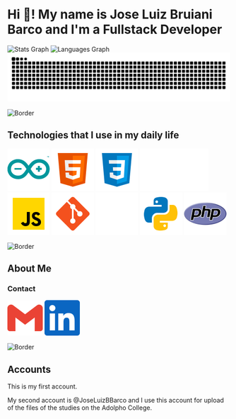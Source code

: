 # Hi 👋! My name is Jose Luiz Bruiani Barco and I'm a Fullstack Developer

![Stats Graph](https://github-readme-stats.vercel.app/api?username=JLBBARCO&hide_title=false&hide_rank=false&show_icons=true&include_all_commits=true&count_private=true&disable_animations=false&theme=dracula&locale=en&hide_border=false)
![Languages Graph](https://github-readme-stats.vercel.app/api/top-langs?username=JLBBARCO&locale=en&hide_title=false&layout=compact&card_width=320&langs_count=5&theme=dracula&hide_border=false)
![GitHub Snake animation](https://raw.githubusercontent.com/JLBBARCO/JLBBARCO/output/snake.svg)

![Border](https://capsule-render.vercel.app/api?type=waving&height=100&section=header&reversal=false&fontSize=70&fontColor=FFFFFF&fontAlign=50&fontAlignY=50&stroke=-&descSize=20&descAlign=50&descAlignY=50&theme=cobalt)

## Technologies that I use in my daily life

![Arduino](assets/icon/arduino.svg)
![HTML5](assets/icon/html5.svg)
![CSS3](assets/icon/css3.svg)
![Markdown](assets/icon/markdown.svg)
![JavaScript](assets/icon/javascript.svg)
![Git](assets/icon/git.svg)
![GitHub](assets/icon/github.svg)
![Python](assets/icon/python.svg)
![PHP](assets/icon/php.svg)

![Border](https://capsule-render.vercel.app/api?type=waving&height=100&section=header&reversal=false&fontSize=70&fontColor=FFFFFF&fontAlign=50&fontAlignY=50&stroke=-&descSize=20&descAlign=50&descAlignY=50&theme=cobalt)

## About Me

### Contact

[![Gmail](assets/icon/gmail.svg)](mailto:jbruianibarco@gmail.com)
[![LinkedIn](assets/icon/linkedin.svg)](https://www.linkedin.com/in/joseluizbbarco)

![Border](https://capsule-render.vercel.app/api?type=waving&height=100&section=header&reversal=false&fontSize=70&fontColor=FFFFFF&fontAlign=50&fontAlignY=50&stroke=-&descSize=20&descAlign=50&descAlignY=50&theme=cobalt)

## Accounts

This is my first account.

My second account is @JoseLuizBBarco and I use this account for upload of the files of the studies on the Adolpho College.
